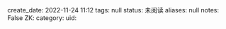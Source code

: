 create_date: 2022-11-24 11:12
tags: null
status: 未阅读 
aliases: null
notes: False
ZK: 
category: 
uid: 
